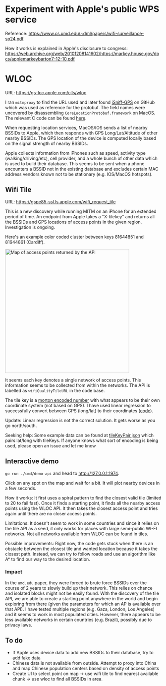 # Experiment with Apple's public WPS service
Reference: https://www.cs.umd.edu/~dml/papers/wifi-surveillance-sp24.pdf

How it works is explained in Apple's disclosure to congress: https://web.archive.org/web/20101208141602/https://markey.house.gov/docs/applemarkeybarton7-12-10.pdf

# WLOC

URL: https://gs-loc.apple.com/clls/wloc

I ran `mitmproxy` to find the URL used and later found [iSniff-GPS](https://github.com/hubert3/iSniff-GPS) on GitHub which was used as reference for the protobuf. The field names were uncovered by disassembling `CoreLocationProtobuf.framework` on MacOS. The relevant C code can be found [here](./CoreLocationProtobuf.c).

When requesting location services, MacOS/IOS sends a list of nearby BSSIDs to Apple, which then responds with GPS Long/Lat/Altitude of other nearby BSSIDs. The GPS location of the device is computed locally based on the signal strength of nearby BSSIDs.

Apple collects information from iPhones such as speed, activity type (walking/driving/etc), cell provider, and a whole bunch of other data which is used to build their database. This seems to be sent when a phone encounters a BSSID not in the existing database and excludes certain MAC address vendors known not to be stationary (e.g. IOS/MacOS hotspots).

## Wifi Tile

URL: https://gspe85-ssl.ls.apple.com/wifi_request_tile

This is a new discovery while running MITM on an iPhone for an extended period of time. An endpoint from Apple takes a "X-tilekey" and returns all the BSSIDs and GPS locations of access points in the given region. Investigation is ongoing. 

Here's an example color coded cluster between keys 81644851 and 81644861 (Cardiff).

<img alt="Map of access points returned by the API" src="https://github.com/acheong08/apple-corelocation-experiments/assets/36258159/a7e3f898-b632-4d0d-a277-bb36281cf578" width=400>

It seems each key denotes a single network of access points. This information seems to be collected from within the networks. The API is labelled as `wifiQualityTileURL` in the code base.

The tile key is a [morton encoded number](https://en.wikipedia.org/wiki/Z-order_curve) with what appears to be their own coordinate system (not based on GPS). I have used linear regression to successfully convert between GPS (long/lat) to their coordinates ([code](./cmd/morton/main.go)).

Update: Linear regression is not the correct solution. It gets worse as you go north/south.

Seeking help: Some example data can be found at [tileKeyPair.json](./tileKeyPair.json) which pairs lat/long with tileKeys. If anyone knows what sort of encoding is being used, please open an issue and let me know

## Interactive demo

`go run ./cmd/demo-api` and head to http://127.0.0.1:1974. 

Click on any spot on the map and wait for a bit. It will plot nearby devices in a few seconds.

How it works: It first uses a spiral pattern to find the closest valid tile (limited to 20 to fail fast). Once it finds a starting point, it finds all the nearby access points using the WLOC API. It then takes the closest access point and tries again until there are no closer access points.

Limitations: It doesn't seem to work in some countries and since it relies on the tile API as a seed, it only works for places with large semi-public WI-FI networks. Not all networks available from WLOC can be found in tiles.

Possible improvements: Right now, the code gets stuck when there is an obstacle between the closest tile and wanted location because it takes the closest path. Instead, we can try to follow roads and use an algorithm like A* to find our way to the desired location.

### Impact

In the `umd.edu` paper, they were forced to brute force BSSIDs over the course of 2 years to slowly build up their network. This relies on chance and isolated blocks might not be easily found. With the discovery of the tile API, we are able to create a starting point anywhere in the world and begin exploring from there (given the parameters for which an AP is available over that API). I have tested multiple regions (e.g. Gaza, London, Los Angeles) and it seems to work in most populated cities. However, there appears to be less available networks in certain countries (e.g. Brazil), possibly due to privacy laws.


## To do
- If Apple uses device data to add new BSSIDs to their database, try to add fake data
- Chinese data is not available from outside. Attempt to proxy into China and map Chinese population centers based on density of access points
- Create UI to select point on map → use wifi tile to find nearest available chunk → use wloc to find all BSSIDs in area.
